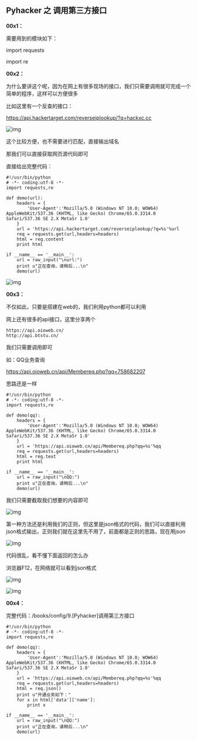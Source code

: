 ## Pyhacker 之 调用第三方接口

**00x1：**

需要用到的模块如下：  

import requests  

import re  

**00x2：**  

为什么要讲这个呢，因为在网上有很多现场的接口，我们只需要调用就可完成一个简单的程序，这样可以方便很多  

比如这里有一个反查的接口：  

https://api.hackertarget.com/reverseiplookup/?q=hackxc.cc  

![img](https://github.com/hackxc/Pyhacker/blob/master/books/img/9/1.png)  

这个比较方便，也不需要进行匹配，直接输出域名  

那我们可以直接获取网页源代码即可  

直接给出完整代码：  

```
#!/usr/bin/python
# -*- coding:utf-8 -*-
import requests,re

def demo(url):
    headers = {
        'User-Agent':'Mozilla/5.0 (Windows NT 10.0; WOW64) AppleWebKit/537.36 (KHTML, like Gecko) Chrome/65.0.3314.0 Safari/537.36 SE 2.X MetaSr 1.0'
    }
    url = 'https://api.hackertarget.com/reverseiplookup/?q=%s'%url
    req = requests.get(url,headers=headers)
    html = req.content
    print html

if __name__ == '__main__':
    url = raw_input("\nurl:")
    print u"正在查询，请稍后...\n"
    demo(url)
```  

![img](https://github.com/hackxc/Pyhacker/blob/master/books/img/9/2.png)  

**00x3：**  

不仅如此，只要是搭建在web的，我们利用python都可以利用  

网上还有很多的api接口，这里分享两个  

```
https://api.oioweb.cn/
http://api.btstu.cn/
```  

我们只需要调用即可  

如：QQ业务查询  

https://api.oioweb.cn/api/Membereq.php?qq=758682207  

思路还是一样  

```
#!/usr/bin/python
# -*- coding:utf-8 -*-
import requests,re

def demo(qq):
    headers = {
        'User-Agent':'Mozilla/5.0 (Windows NT 10.0; WOW64) AppleWebKit/537.36 (KHTML, like Gecko) Chrome/65.0.3314.0 Safari/537.36 SE 2.X MetaSr 1.0'
    }
    url = 'https://api.oioweb.cn/api/Membereq.php?qq=%s'%qq
    req = requests.get(url,headers=headers)
    html = req.text
    print html

if __name__ == '__main__':
    url = raw_input("\nQQ:")
    print u"正在查询，请稍后...\n"
    demo(url)
```  

我们只需要截取我们想要的内容即可  

![img](https://github.com/hackxc/Pyhacker/blob/master/books/img/9/3.png)

第一种方法还是利用我们的正则，但这里是json格式的代码，我们可以直接利用json格式输出，正则我们就在这里先不用了，前面都是正则的思路，现在用json  

![img](https://github.com/hackxc/Pyhacker/blob/master/books/img/9/4.png)  

代码很乱，看不懂下面返回的怎么办  

浏览器F12，在网络就可以看到json格式  

![img](https://github.com/hackxc/Pyhacker/blob/master/books/img/9/5.png)  

![img](https://github.com/hackxc/Pyhacker/blob/master/books/img/9/6.png)  

**00x4：**  

完整代码：/books/config/9.[Pyhacker]调用第三方接口  

```
#!/usr/bin/python
# -*- coding:utf-8 -*-
import requests,re

def demo(qq):
    headers = {
        'User-Agent':'Mozilla/5.0 (Windows NT 10.0; WOW64) AppleWebKit/537.36 (KHTML, like Gecko) Chrome/65.0.3314.0 Safari/537.36 SE 2.X MetaSr 1.0'
    }
    url = 'https://api.oioweb.cn/api/Membereq.php?qq=%s'%qq
    req = requests.get(url,headers=headers)
    html = req.json()
    print u"开通业务如下："
    for x in html['data']['name']:
        print x

if __name__ == '__main__':
    url = raw_input("\nQQ:")
    print u"正在查询，请稍后...\n"
    demo(url)
```

